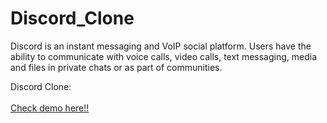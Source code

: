 # Discord_Clone
Discord is an instant messaging and VoIP social platform. Users have the ability to communicate with voice calls, video calls, text messaging, media and files in private chats or as part of communities.

Discord Clone:
<br/><br/>
<a href="https://discordc.vercel.app/" target="_blank" >Check demo here!!</a>
 
